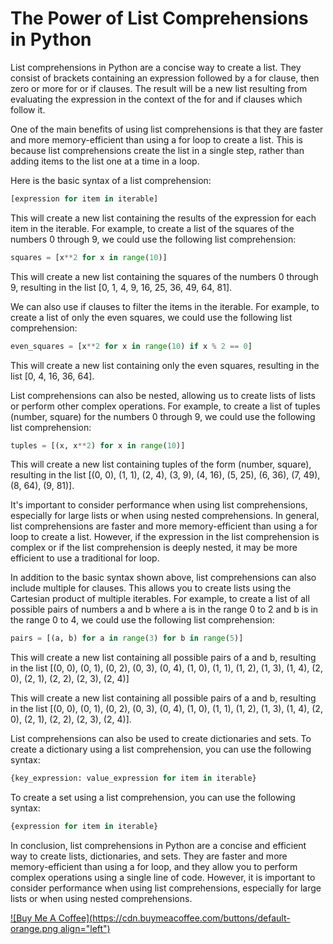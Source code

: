# The Power of List Comprehensions in Python

List comprehensions in Python are a concise way to create a list. They consist of brackets containing an expression followed by a for clause, then zero or more for or if clauses. The result will be a new list resulting from evaluating the expression in the context of the for and if clauses which follow it.

One of the main benefits of using list comprehensions is that they are faster and more memory-efficient than using a for loop to create a list. This is because list comprehensions create the list in a single step, rather than adding items to the list one at a time in a loop.

Here is the basic syntax of a list comprehension:

```python
[expression for item in iterable]
```

This will create a new list containing the results of the expression for each item in the iterable. For example, to create a list of the squares of the numbers 0 through 9, we could use the following list comprehension:

```python
squares = [x**2 for x in range(10)]
```

This will create a new list containing the squares of the numbers 0 through 9, resulting in the list \[0, 1, 4, 9, 16, 25, 36, 49, 64, 81\].

We can also use if clauses to filter the items in the iterable. For example, to create a list of only the even squares, we could use the following list comprehension:

```python
even_squares = [x**2 for x in range(10) if x % 2 == 0]
```

This will create a new list containing only the even squares, resulting in the list \[0, 4, 16, 36, 64\].

List comprehensions can also be nested, allowing us to create lists of lists or perform other complex operations. For example, to create a list of tuples (number, square) for the numbers 0 through 9, we could use the following list comprehension:

```python
tuples = [(x, x**2) for x in range(10)]
```

This will create a new list containing tuples of the form (number, square), resulting in the list \[(0, 0), (1, 1), (2, 4), (3, 9), (4, 16), (5, 25), (6, 36), (7, 49), (8, 64), (9, 81)\].

It's important to consider performance when using list comprehensions, especially for large lists or when using nested comprehensions. In general, list comprehensions are faster and more memory-efficient than using a for loop to create a list. However, if the expression in the list comprehension is complex or if the list comprehension is deeply nested, it may be more efficient to use a traditional for loop.

In addition to the basic syntax shown above, list comprehensions can also include multiple for clauses. This allows you to create lists using the Cartesian product of multiple iterables. For example, to create a list of all possible pairs of numbers a and b where a is in the range 0 to 2 and b is in the range 0 to 4, we could use the following list comprehension:

```python
pairs = [(a, b) for a in range(3) for b in range(5)]
```

This will create a new list containing all possible pairs of a and b, resulting in the list \[(0, 0), (0, 1), (0, 2), (0, 3), (0, 4), (1, 0), (1, 1), (1, 2), (1, 3), (1, 4), (2, 0), (2, 1), (2, 2), (2, 3), (2, 4)\]

This will create a new list containing all possible pairs of a and b, resulting in the list \[(0, 0), (0, 1), (0, 2), (0, 3), (0, 4), (1, 0), (1, 1), (1, 2), (1, 3), (1, 4), (2, 0), (2, 1), (2, 2), (2, 3), (2, 4)\].

List comprehensions can also be used to create dictionaries and sets. To create a dictionary using a list comprehension, you can use the following syntax:

```python
{key_expression: value_expression for item in iterable}
```

To create a set using a list comprehension, you can use the following syntax:

```python
{expression for item in iterable}
```

In conclusion, list comprehensions in Python are a concise and efficient way to create lists, dictionaries, and sets. They are faster and more memory-efficient than using a for loop, and they allow you to perform complex operations using a single line of code. However, it is important to consider performance when using list comprehensions, especially for large lists or when using nested comprehensions.

[![Buy Me A Coffee](https://cdn.buymeacoffee.com/buttons/default-orange.png align="left")](https://www.buymeacoffee.com/anurag629)